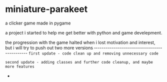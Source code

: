 # miniature-parakeet
a clicker game made in pygame

a project i started to help me get better with python and game develepment.

the progression with the game halted when i lost motivation and interest, but i will try to push out two more versions
‐--------------------------------------------
```first update - code clean up and removing unnecessary code```

```second update - adding classes and further code cleanup, and maybe more features```

-
